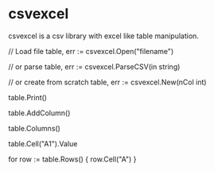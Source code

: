 
# csvexcel
csvexcel is a csv library with excel like table manipulation.

// Load file
table, err := csvexcel.Open("filename")

// or parse
table, err := csvexcel.ParseCSV(in string)

// or create from scratch
table, err := csvexcel.New(nCol int)

table.Print()

table.AddColumn()

table.Columns()



table.Cell("A1").Value

for row := table.Rows() {
  row.Cell("A")
}
